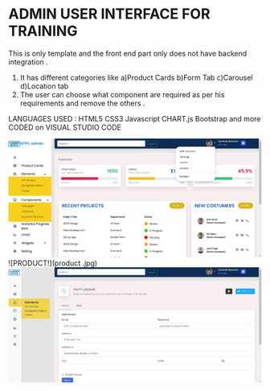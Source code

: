 # ADMIN USER INTERFACE FOR TRAINING 

This is only template and the front end part only does not have backend integration . 
1) It has different categories like a)Product Cards
                                    b)Form Tab
                                    c)Carousel 
                                    d)Location tab 
2) The user can choose what component are required as per his requirements and remove the others .                                    
                                    
                                 


LANGUAGES USED :  HTML5 CSS3 Javascript CHART.js Bootstrap and more                                                                                        CODED on VISUAL STUDIO CODE

![HOME!](home.jpg)
![PRODUCT!](product .jpg)
![FORM!](form.jpg)





